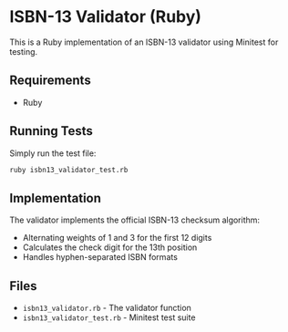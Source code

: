 # ISBN-13 Validator (Ruby)

This is a Ruby implementation of an ISBN-13 validator using Minitest for testing.

## Requirements

- Ruby

## Running Tests

Simply run the test file:
```bash
ruby isbn13_validator_test.rb
```

## Implementation

The validator implements the official ISBN-13 checksum algorithm:
- Alternating weights of 1 and 3 for the first 12 digits
- Calculates the check digit for the 13th position
- Handles hyphen-separated ISBN formats

## Files

- `isbn13_validator.rb` - The validator function
- `isbn13_validator_test.rb` - Minitest test suite

